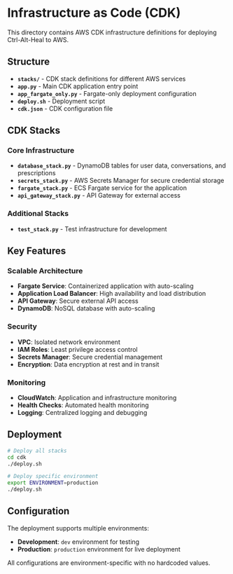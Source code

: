 # Infrastructure as Code (CDK)

This directory contains AWS CDK infrastructure definitions for deploying Ctrl-Alt-Heal to AWS.

## Structure

- **`stacks/`** - CDK stack definitions for different AWS services
- **`app.py`** - Main CDK application entry point
- **`app_fargate_only.py`** - Fargate-only deployment configuration
- **`deploy.sh`** - Deployment script
- **`cdk.json`** - CDK configuration file

## CDK Stacks

### Core Infrastructure
- **`database_stack.py`** - DynamoDB tables for user data, conversations, and prescriptions
- **`secrets_stack.py`** - AWS Secrets Manager for secure credential storage
- **`fargate_stack.py`** - ECS Fargate service for the application
- **`api_gateway_stack.py`** - API Gateway for external access

### Additional Stacks
- **`test_stack.py`** - Test infrastructure for development

## Key Features

### Scalable Architecture
- **Fargate Service**: Containerized application with auto-scaling
- **Application Load Balancer**: High availability and load distribution
- **API Gateway**: Secure external API access
- **DynamoDB**: NoSQL database with auto-scaling

### Security
- **VPC**: Isolated network environment
- **IAM Roles**: Least privilege access control
- **Secrets Manager**: Secure credential management
- **Encryption**: Data encryption at rest and in transit

### Monitoring
- **CloudWatch**: Application and infrastructure monitoring
- **Health Checks**: Automated health monitoring
- **Logging**: Centralized logging and debugging

## Deployment

```bash
# Deploy all stacks
cd cdk
./deploy.sh

# Deploy specific environment
export ENVIRONMENT=production
./deploy.sh
```

## Configuration

The deployment supports multiple environments:
- **Development**: `dev` environment for testing
- **Production**: `production` environment for live deployment

All configurations are environment-specific with no hardcoded values.
